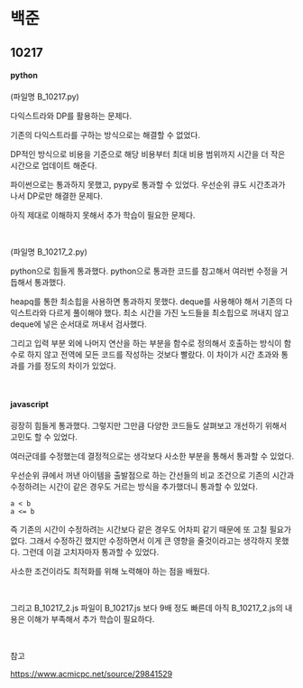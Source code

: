 # 백준

## 10217

#### python

(파일명 B_10217.py)

다익스트라와 DP를 활용하는 문제다.

기존의 다익스트라를 구하는 방식으로는 해결할 수 없었다.

DP적인 방식으로 비용을 기준으로 해당 비용부터 최대 비용 범위까지 시간을 더 작은 시간으로 업데이트 해준다.

파이썬으로는 통과하지 못했고, pypy로 통과할 수 있었다. 우선순위 큐도 시간초과가 나서 DP로만 해결한 문제다.

아직 제대로 이해하지 못해서 추가 학습이 필요한 문제다.

<br>

(파일명 B_10217_2.py)

python으로 힘들게 통과했다. python으로 통과한 코드를 참고해서 여러번 수정을 거듭해서 통과했다. 

heapq를 통한 최소힙을 사용하면 통과하지 못했다. deque를 사용해야 해서 기존의 다익스트라와 다르게 풀이해야 했다. 최소 시간을 가진 노드들을 최소힙으로 꺼내지 않고 deque에 넣은 순서대로 꺼내서 검사했다.

그리고 입력 부분 외에 나머지 연산을 하는 부분을 함수로 정의해서 호출하는 방식이 함수로 하지 않고 전역에 모든 코드를 작성하는 것보다 빨랐다. 이 차이가 시간 초과와 통과를 가를 정도의 차이가 있었다.

<br>

#### javascript

굉장히 힘들게 통과했다. 그렇지만 그만큼 다양한 코드들도 살펴보고 개선하기 위해서 고민도 할 수 있었다.

여러군데를 수정했는데 결정적으로는 생각보다 사소한 부분을 통해서 통과할 수 있었다.

우선순위 큐에서 꺼낸 아이템을 출발점으로 하는 간선들의 비교 조건으로 기존의 시간과 수정하려는 시간이 같은 경우도 거르는 방식을 추가했더니 통과할 수 있었다.

```
a < b
a <= b
```

즉 기존의 시간이 수정하려는 시간보다 같은 경우도 어차피 같기 때문에 또 고칠 필요가 없다. 그래서 수정하긴 했지만 수정하면서 이게 큰 영향을 줄것이라고는 생각하지 못했다. 그런데 이걸 고치자마자 통과할 수 있었다.

사소한 조건이라도 최적화를 위해 노력해야 하는 점을 배웠다.

<br>

그리고 B_10217_2.js 파일이 B_10217.js 보다 9배 정도 빠른데 아직 B_10217_2.js의 내용은 이해가 부족해서 추가 학습이 필요하다.

<br>

참고

https://www.acmicpc.net/source/29841529